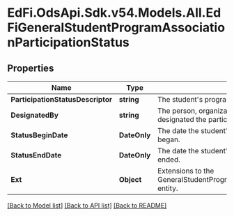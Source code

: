 # EdFi.OdsApi.Sdk.v54.Models.All.EdFiGeneralStudentProgramAssociationParticipationStatus

## Properties

Name | Type | Description | Notes
------------ | ------------- | ------------- | -------------
**ParticipationStatusDescriptor** | **string** | The student&#39;s program participation status. | 
**DesignatedBy** | **string** | The person, organization, or department that designated the participation status. | [optional] 
**StatusBeginDate** | **DateOnly** | The date the student&#39;s program participation status began. | [optional] 
**StatusEndDate** | **DateOnly** | The date the student&#39;s program participation status ended. | [optional] 
**Ext** | **Object** | Extensions to the GeneralStudentProgramAssociationParticipationStatus entity. | [optional] 

[[Back to Model list]](../../README.md#documentation-for-models) [[Back to API list]](../../README.md#documentation-for-api-endpoints) [[Back to README]](../../README.md)

